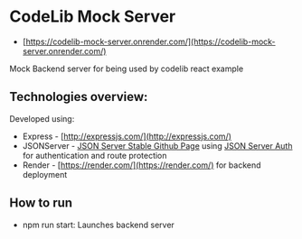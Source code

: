 # CodeLib Mock Server

- [https://codelib-mock-server.onrender.com/](https://codelib-mock-server.onrender.com/)

Mock Backend server for being used by codelib react example

## Technologies overview:

Developed using:
- Express - [http://expressjs.com/](http://expressjs.com/)
- JSONServer - [JSON Server Stable Github Page](https://github.com/typicode/json-server/tree/v0?tab=readme-ov-file#json-server-) using [JSON Server Auth](https://www.npmjs.com/package/json-server-auth) for authentication and route protection
- Render - [https://render.com/](https://render.com/) for backend deployment
  
## How to run

- npm run start: Launches backend server

